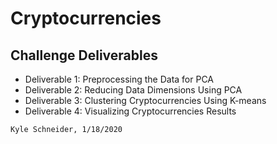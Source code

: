 # Cryptocurrencies

## Challenge Deliverables
* Deliverable 1: Preprocessing the Data for PCA
* Deliverable 2: Reducing Data Dimensions Using PCA
* Deliverable 3: Clustering Cryptocurrencies Using K-means
* Deliverable 4: Visualizing Cryptocurrencies Results

```bash
Kyle Schneider, 1/18/2020
```
